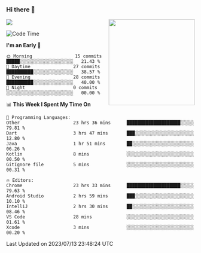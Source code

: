 ### Hi there 👋

![](https://metrics.lecoq.io/itaowu?template=classic&config.timezone=Asia%2FShanghai)
<img align='right' src="https://media.giphy.com/media/M9gbBd9nbDrOTu1Mqx/giphy.gif" width="230">

<!--START_SECTION:waka-->
![Code Time](http://img.shields.io/badge/Code%20Time-237%20hrs%2017%20mins-blue)

**I'm an Early 🐤** 

```text
🌞 Morning                15 commits          █████░░░░░░░░░░░░░░░░░░░░   21.43 % 
🌆 Daytime                27 commits          ██████████░░░░░░░░░░░░░░░   38.57 % 
🌃 Evening                28 commits          ██████████░░░░░░░░░░░░░░░   40.00 % 
🌙 Night                  0 commits           ░░░░░░░░░░░░░░░░░░░░░░░░░   00.00 % 
```


📊 **This Week I Spent My Time On** 

```text
💬 Programming Languages: 
Other                    23 hrs 36 mins      ████████████████████░░░░░   79.81 % 
Dart                     3 hrs 47 mins       ███░░░░░░░░░░░░░░░░░░░░░░   12.80 % 
Java                     1 hr 51 mins        ██░░░░░░░░░░░░░░░░░░░░░░░   06.26 % 
Kotlin                   8 mins              ░░░░░░░░░░░░░░░░░░░░░░░░░   00.50 % 
GitIgnore file           5 mins              ░░░░░░░░░░░░░░░░░░░░░░░░░   00.31 % 

🔥 Editors: 
Chrome                   23 hrs 33 mins      ████████████████████░░░░░   79.63 % 
Android Studio           2 hrs 59 mins       ███░░░░░░░░░░░░░░░░░░░░░░   10.10 % 
IntelliJ                 2 hrs 30 mins       ██░░░░░░░░░░░░░░░░░░░░░░░   08.46 % 
VS Code                  28 mins             ░░░░░░░░░░░░░░░░░░░░░░░░░   01.61 % 
Xcode                    3 mins              ░░░░░░░░░░░░░░░░░░░░░░░░░   00.20 % 
```


 Last Updated on 2023/07/13 23:48:24 UTC
<!--END_SECTION:waka-->

<!--
**itaowu/itaowu** is a ✨ _special_ ✨ repository because its `README.md` (this file) appears on your GitHub profile.

Here are some ideas to get you started:

- 🔭 I’m currently working on ...
- 🌱 I’m currently learning ...
- 👯 I’m looking to collaborate on ...
- 🤔 I’m looking for help with ...
- 💬 Ask me about ...
- 📫 How to reach me: ...
- 😄 Pronouns: ...
- ⚡ Fun fact: ...
-->
